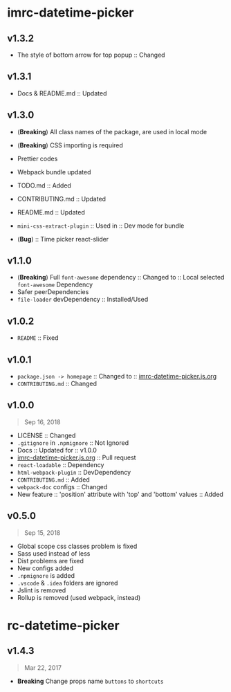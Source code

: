 # imrc-datetime-picker

## v1.3.2

- The style of bottom arrow for top popup :: Changed

## v1.3.1

- Docs & README.md :: Updated

## v1.3.0

- (**Breaking**) All class names of the package, are used in local mode
- (**Breaking**) CSS importing is required
- Prettier codes
- Webpack bundle updated
- TODO.md :: Added
- CONTRIBUTING.md :: Updated
- README.md :: Updated
- `mini-css-extract-plugin` :: Used in :: Dev mode for bundle

- (**Bug**) :: Time picker react-slider

## v1.1.0

- (**Breaking**) Full `font-awesome` dependency :: Changed to :: Local selected `font-awesome` Dependency
- Safer peerDependencies
- `file-loader` devDependency :: Installed/Used

## v1.0.2

- `README` :: Fixed

## v1.0.1

- `package.json -> homepage` :: Changed to :: [imrc-datetime-picker.js.org](https://imrc-datetime-picker.js.org)
- `CONTRIBUTING.md` :: Changed

## v1.0.0

> Sep 16, 2018

- LICENSE :: Changed
- `.gitignore` in `.npmignore` :: Not Ignored
- Docs :: Updated for :: v1.0.0
- [imrc-datetime-picker.js.org](https://imrc-datetime-picker.js.org) :: Pull request
- `react-loadable` :: Dependency
- `html-webpack-plugin` :: DevDependency
- `CONTRIBUTING.md` :: Added
- `webpack-doc` configs :: Changed
- New feature :: 'position' attribute with 'top' and 'bottom' values :: Added

## v0.5.0

> Sep 15, 2018

- Global scope css classes problem is fixed
- Sass used instead of less
- Dist problems are fixed
- New configs added
- `.npmignore` is added
- `.vscode` & `.idea` folders are ignored
- Jslint is removed
- Rollup is removed (used webpack, instead)

# rc-datetime-picker

## v1.4.3

> Mar 22, 2017

- **Breaking** Change props name `buttons` to `shortcuts`
